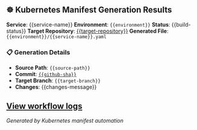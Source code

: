 ## ☸️ Kubernetes Manifest Generation Results

**Service**: {{service-name}}
**Environment**: `{{environment}}`
**Status**: {{build-status}}
**Target Repository**: [{{target-repository}}](https://github.com/{{target-repository}})
**Generated File**: `{{environment}}/{{service-name}}.yaml`

### 📋 Generation Details
- **Source Path**: `{{source-path}}`
- **Commit**: [`{{github-sha}}`]({{github-server-url}}/{{github-repository}}/commit/{{github-sha}})
- **Target Branch**: `{{target-branch}}`
- **Changes**: {{changes-message}}

[View workflow logs]({{github-server-url}}/{{github-repository}}/actions/runs/{{github-run-id}})
---
*Generated by Kubernetes manifest automation*
